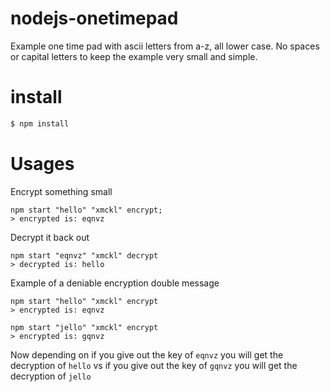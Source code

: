 # nodejs-onetimepad

Example one time pad with ascii letters from a-z, all lower case. No spaces or capital letters to
keep the example very small and simple.

# install 
```js
$ npm install
```

# Usages

Encrypt something small
```
npm start "hello" "xmckl" encrypt;
> encrypted is: eqnvz
```

Decrypt it back out
```
npm start "eqnvz" "xmckl" decrypt
> decrypted is: hello
```

Example of a deniable encryption double message

```
npm start "hello" "xmckl" encrypt
> encrypted is: eqnvz

npm start "jello" "xmckl" encrypt
> encrypted is: gqnvz
```

Now depending on if you give out the key of `eqnvz` you will get the decryption of `hello` vs if you
give out the key of `gqnvz` you will get the decryption of `jello`
